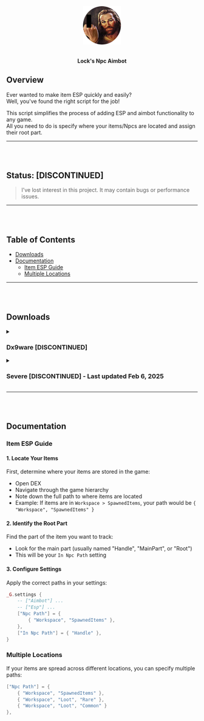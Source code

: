 <div align="center">
    <img src="assets/logo_censored.png" alt="logo" style="width: 20%">
    <br><br>
    <p>
        <strong>Lock's Npc Aimbot</strong>
    </p>
</div>

## Overview

Ever wanted to make item ESP quickly and easily?  
Well, you've found the right script for the job!

This script simplifies the process of adding ESP and aimbot functionality to any game.
<br> All you need to do is specify where your items/Npcs are located and assign their root part.

---
<br><br>

## Status: [DISCONTINUED]
> I've lost interest in this project. It may contain bugs or performance issues.

---
<br><br>

## Table of Contents
- [Downloads](#downloads)
- [Documentation](#documentation)
  - [Item ESP Guide](#item-esp-guide)
  - [Multiple Locations](#multiple-locations)

---
<br><br>

## Downloads

<details>
<summary><h3>Dx9ware [DISCONTINUED]</h3></summary>

[Source code](https://raw.githubusercontent.com/NotLockTheHobo/LocksNpcAimbot/refs/heads/main/src/dx9ware.lua)
</details>

<details>
<summary><h3>Severe [DISCONTINUED] - Last updated Feb 6, 2025</h3></summary>

The current settings are configured for ESP items (No Big Deal).

```lua
-- v1.02
-- game: No Big Deal
-- type: items esp
_G.settings = {
    ["Aimbot"] = {
        ["enabled"] = false,
        ["jitter_fix"] = true,
        ["max_distance"] = 200,
        ["closes_to_crosshair"] = true,
        ["aimbot_offset"] = {
            ["x"] = 0,
            ["y"] = 0,
        },
        ["show_fov"] = false,
        ["fov_size"] = 220,
        ["fov_color"] = { 255, 255, 255 },
        ["smoothness"] = 1,
        ["sensitivity"] = 1,
        ["target_dot"] = true,
        ["target_dot_size"] = 3,
        ["target_dot_color"] = { 255, 5, 50 },
    },
    ["Esp"] = {
        ["enabled"] = true,
        ["tracer"] = false,
        ["tracer_color"] = { 100, 100, 255 },
        ["tracer_offset"] = {
            ["y"] = -2,
        },
        ["stick"] = false,
        ["stick_color"] = { 255, 255, 255 },
        ["stick_offset"] = {
            ["y"] = 2,
        },
        ["name"] = true,
        ["name_custom_text"] = "",
        ["name_color"] = { 255, 255, 255 },
        ["name_offset"] = {
            ["x"] = 20,
            ["y"] = -7,
        },
        ["distance"] = false,
        ["distance_behind_text"] = "m",
        ["distance_color"] = { 100, 100, 100 },
        ["distance_offset"] = {
            ["x"] = 20,
            ["y"] = 5,
        },
        ["head_dot"] = true,
        ["head_dot_size"] = 1,
        ["head_dot_color"] = { 255, 255, 255 },
    },
    ["Npc Path"] = {
        [1] = { "Workspace" },
    },
    ["In Npc Path"] = { "Root" },
}

-- Main
loadstring(game:HttpGet("https://raw.githubusercontent.com/NotLockTheHobo/LocksNpcAimbot/refs/heads/main/src/severe.lua"))()
```
</details>

---
<br><br>

## Documentation

### Item ESP Guide

#### 1. Locate Your Items
First, determine where your items are stored in the game:
- Open DEX
- Navigate through the game hierarchy
- Note down the full path to where items are located
- Example: If items are in `Workspace > SpawnedItems`, your path would be `{ "Workspace", "SpawnedItems" }`

#### 2. Identify the Root Part
Find the part of the item you want to track:
- Look for the main part (usually named "Handle", "MainPart", or "Root")
- This will be your `In Npc Path` setting

#### 3. Configure Settings
Apply the correct paths in your settings:
```lua
_G.settings {
    -- ["Aimbot"] ... 
    -- ["Esp"] ... 
    ["Npc Path"] = {
        { "Workspace", "SpawnedItems" },
    },
    ["In Npc Path"] = { "Handle" },
}
```

### Multiple Locations

If your items are spread across different locations, you can specify multiple paths:
```lua
["Npc Path"] = {
    { "Workspace", "SpawnedItems" },
    { "Workspace", "Loot", "Rare" },
    { "Workspace", "Loot", "Common" }
},
```
